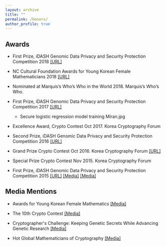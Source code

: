 ```yaml
---
layout: archive
title: ""
permalink: /honors/
author_profile: true
---
```


## Awards
      
  * First Prize, iDASH Genomic Data Privacy and Security Protection Competition 2018 [[URL]](http://www.humangenomeprivacy.org/2018/)
  
  * NC Cultural Foundation Awards for Young Korean Female Mathematicians 2018 [[URL]](http://www.kwms.or.kr/index.php?mt=page&mp=5_4&mm=oxbbs&oxid=63&cpage=1&key=&val=&CAT_ID=0&BID=1003&cmd=view) 
  
  * Nominated at Marquis’s Who’s Who in the World 2018. Marquis’s Who’s Who.

  * First Prize, iDASH Genomic Data Privacy and Security Protection Competition 2017 [[URL]](http://www.humangenomeprivacy.org/2017/)
      * Secure logistic regression model training Miran.jpg
  
  * Excellence Award, Crypto Contest Oct 2017. Korea Cryptography Forum 
  
  * Second Prize, iDASH Genomic Data Privacy and Security Protection Competition 2016 [[URL]](http://www.humangenomeprivacy.org/2016/)

  * Grand Prize Crypto Contest Oct 2016. Korea Cryptography Forum [[URL]](http://www.etnews.com/20161123000272)

  * Special Prize Crypto Contest Nov 2015. Korea Cryptography Forum

  * First Prize, iDASH Genomic Data Privacy and Security Protection Competition 2015 [[URL]](http://www.humangenomeprivacy.org/2015) [[Media]](http://blogs.technet.com/b/inside_microsoft_research/archive/2015/03/20/cryptographers-challenge-keeping-genetic-secrets-while-advancing-genetic-research.aspx) [[Media]](http://news.donga.com/3/all/20150313/70100744/1)

  
  
## Media Mentions
  * Awards for Young Korean Female Mathematics [[Media]](https://search.naver.com/search.naver?where=news&query=김미란%20수학&sm=tab_opt&sort=0&photo=0&field=0&reporter_article=&pd=0&ds=&de=&docid=4420000082061&nso=so%3Ar%2Cp%3Aall%2Ca%3Aall&mynews=0&mson=0&refresh_start=0&related=1)
  
  * The 10th Crypto Contest [[Media]](http://www.etnews.com/20161123000272)
  
  * Cryptographer's Challenge: Keeping Genetic Secrets While Advancing Genetic Research [[Media]](https://www.microsoft.com/en-us/research/blog/cryptographers-challenge-keeping-genetic-secrets-while-advancing-genetic-research/)
  
  * Hot Global Mathematicians of Cryptography [[Media]](http://news.donga.com/3/all/20150313/70100744/1)
 
